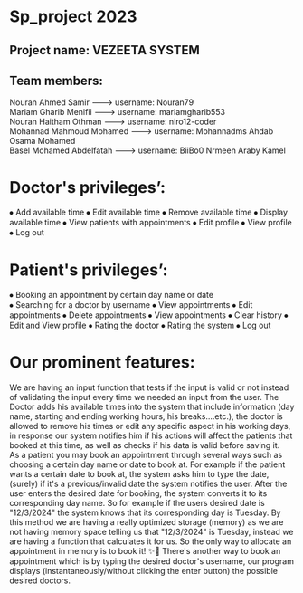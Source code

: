 # Sp_project 2023

## Project name: VEZEETA SYSTEM
## Team members:

 Nouran Ahmed Samir     ---> username: Nouran79     
 Mariam Gharib Menifii    ---> username: mariamgharib553  
 Nouran Haitham Othman  ---> username: niro12-coder  
 Mohannad Mahmoud Mohamed  ---> username: Mohannadms
 Ahdab Osama Mohamed  
 Basel Mohamed Abdelfatah  ---> username: BiiBo0 
 Nrmeen Araby Kamel  
 
# Doctor's privileges’:
⦁ Add available time 
⦁ Edit available time 
⦁ Remove available time 
⦁ Display available time 
⦁ View patients with appointments 
⦁ Edit profile 
⦁ View profile 
⦁ Log out 
# Patient's privileges’:
⦁ Booking an appointment by certain day name or date  
⦁ Searching for a doctor by username 
⦁ View appointments 
⦁ Edit appointments 
⦁ Delete appointments 
⦁ View appointments 
⦁ Clear history 
⦁ Edit and View profile 
⦁ Rating the doctor 
⦁ Rating the system 
⦁ Log out 

# Our prominent features:

We are having an input function that tests if the input is valid or not instead of validating the input every time we needed an input from the user.
The Doctor adds his available times into the system that include information (day name, starting and ending working hours, his breaks....etc.), the doctor is allowed to remove his times or edit any specific aspect in his working days, in response our system notifies him if his actions will affect the patients that booked at this time, as well as checks if his data is valid before saving it.    
As a patient you may book an appointment through several ways such as choosing a certain day name or date to book at.
For example if the patient wants a certain date to book at, the system asks him to type 
the date, (surely) if it's a previous/invalid date the system notifies the user.
After the user enters the desired date for booking, the system converts it to its corresponding day name. So for example if the users desired date is "12/3/2024" the system knows that its corresponding day is Tuesday.
By this method we are having a really optimized storage (memory) as we are not having memory space telling us that "12/3/2024" is Tuesday, instead we are having a function that calculates it for us. So the only way to allocate an appointment in memory is to book it!  ✨🙂
There's another way to book an appointment which is by typing the desired doctor's username, our program displays (instantaneously/without clicking the enter button) the possible desired doctors.
